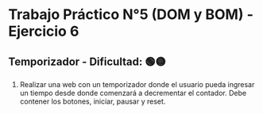 # Trabajo Práctico N°5 (DOM y BOM) - Ejercicio 6
##  Temporizador - Dificultad:  🟢🟡

1. Realizar una web con un temporizador donde el usuario pueda ingresar un tiempo desde donde comenzará a decrementar el contador. Debe contener los botones, iniciar, pausar y reset.